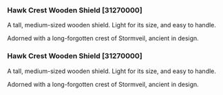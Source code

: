 ### Hawk Crest Wooden Shield [31270000]

A tall, medium-sized wooden shield. Light for its size, and easy to handle.

Adorned with a long-forgotten crest of Stormveil, ancient in design.### Hawk Crest Wooden Shield [31270000]

A tall, medium-sized wooden shield. Light for its size, and easy to handle.

Adorned with a long-forgotten crest of Stormveil, ancient in design.